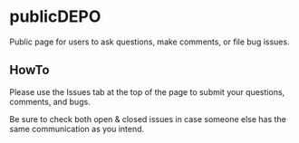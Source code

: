 # publicDEPO
Public page for users to ask questions, make comments, or file bug issues.
## HowTo
Please use the Issues tab at the top of the page to submit your questions, comments, and bugs.

Be sure to check both open & closed issues in case someone else has the same communication as you intend.

